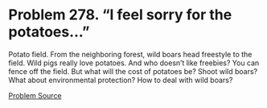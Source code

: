 # Problem 278. “I feel sorry for the potatoes…”

Potato field. From the neighboring forest, wild boars head freestyle to the field. Wild pigs really love potatoes. And who doesn’t like freebies? You can fence off the field. But what will the cost of potatoes be? Shoot wild boars? What about environmental protection? How to deal with wild boars?

[Problem Source](https://www.trizland.ru/tasks/1539/)